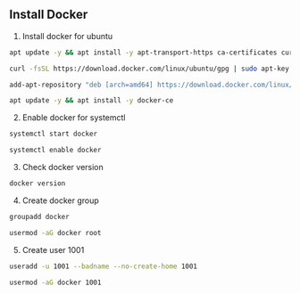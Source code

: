 ## Install Docker

1. Install docker for ubuntu
```bash
apt update -y && apt install -y apt-transport-https ca-certificates curl software-properties-common
```
```bash
curl -fsSL https://download.docker.com/linux/ubuntu/gpg | sudo apt-key add -
```
```bash
add-apt-repository "deb [arch=amd64] https://download.docker.com/linux/ubuntu $(lsb_release -cs) stable"
```
```bash
apt update -y && apt install -y docker-ce
```

2. Enable docker for systemctl
```bash
systemctl start docker
```
```bash
systemctl enable docker
```

3. Check docker version
```bash
docker version
```

4. Create docker group
```bash
groupadd docker
```
```bash
usermod -aG docker root
```

5. Create user 1001
```bash
useradd -u 1001 --badname --no-create-home 1001
```
```bash
usermod -aG docker 1001
```
